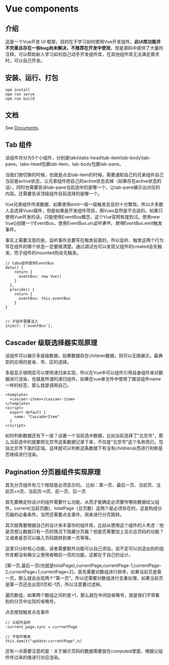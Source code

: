 # Vue components

## 介绍

这是一个Vue开发 UI 框架，目的在于学习如何使用Vue开发组件。**此UI库功能并不完善且存在一些bug尚未解决，不推荐在开发中使用**，但是源码中提供了大量的注释，可以帮助新人学习如何自己动手开发组件库，在其他组件库无法满足需求时，可以自己开发。

## 安装、运行、打包
```
npm install
npm run serve
npm run build
```

## 文档
See [Documents](https://qietubaby.github.io/components/#/).

## Tab 组件

该组件共分为5个小组件，分别是tabs\tabs-head\tab-item\tab-body\tab-pane。tabs-head包裹tab-item，tab-body包裹tab-pane。

当我们做切换的时候，也就是点击tab-item的时候，需要通知自己的兄弟组件自己当前是active状态，让兄弟组件把自己的active状态去掉（如果存在active状态的话），同时也需要告诉tab-pane当前选中的是哪一个，让tab-pane展示出对应的内容。还需要告诉顶级组件目前选择的是哪一个。

Vue兄弟组件传递数据，如果使用emit一级一级触发会显的十分繁琐，所以大多数人会选择Vuex插件，但是如果是开发组件项目，用Vuex显然是不合适的。如果只使用Vue开发的话，只能使用EventBus概念，这个Vue官网有提到过。使用new Vue()创建一个EventBus，使用EventBus.$on监听事件，使用EventBus.$emit触发事件。

事实上需要注意的是，监听事件总要写在触发前面的，所以监听、触发这两个行为写在组件的哪个状态一定要搞清楚。通过调试也可以发现父组件的created会先触发，而子组件的mounted则会先触发。

```
// tabs组件提供EventBus
data() {
    return {
      eventBus: new Vue()
    }
  },
  provide() {
    return {
      eventBus: this.eventBus
    }
}


// 子组件需要注入
inject: ['eventBus'],
```


## Cascader 级联选择器实现原理

该组件可以展示多层级数据，如果数据存在children数据，则可以无限展示。最典型的应用的是省、市、区的选择。

多层显示很明显可以使用递归来实现，所以在Vue中可以组件引用自身组件来对数据进行渲染，也就是所谓的递归组件。如果在vue单文件中使用了跟该组件name一样的标签，那么就是调用自己。

```
<template>
  <cascaer-item></cascaer-item>
</template>
<script>
  export default {
    name: "CascaderItem"
  }
</script>
````


如何判断数据还有下一层？设置一个当前选中数据，比如当前选择了“北京市”，那么当前选中的就要把北京市这条数据记录下来，不仅是“北京市”这个名称而已，包括北京市下面的区域。这样就可以判断这条数据下有没有children从而进行判断是否继续进行渲染。


## Pagination 分页器组件实现原理

首先分页组件有几个按钮是必须显示的。
比如：第一页、最后一页、当前页、当前页+n页、当前页-n页、前一页、后一页

首先要确定你设计的组件需要什么功能，从而才能确定必须要传哪些数据给父组件。current(当前页数)、totalPage（总页数）这两个是必须存在的，这是构成分页器的必备条件。当然还需要点击事件，用来进行分页跳转。

其次就需要根据自己的设计来丰富你的组件库。比如从使用这个组件的人考虑：他是否想让数据只有一页的情况下隐藏分页器？他是否需要加上显示总页码的功能？又或者是否可以输入页码跳转到某一页等等。

这里只分析核心功能，读者需要额外功能可以自己添加，说不定可以创造出别的组件库都没有确又让使用者眼前一亮的功能，这都在于自己的设计。


[第一页,最后一页(也就是totalPage),currentPage,currentPage-1,currentPage-2,currentPage+1,currentPage+2]，首先需要对数组进行排序，如果当前页是第一页，那么就会出现两个“第一页”，所以还需要对数组进行去重处理。如果当前页是第一页还会出现0页和-1页，所以注意要过滤掉。

遍历数组，如果两个数组之间的差>1，那么就在中间加省略号，就是我们平常看到的分页中出现的省略号。

点击按钮触发点击事件
```
// 父组件监听
:current_page.sync = currnetPage

// 子组件触发
this.$emit("update:currentPage",n)
```

还有一点需要注意的是：关于展示页码的数据需要放在computed里面，根据父组件传过来的值进行对应渲染。


